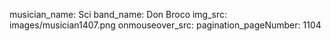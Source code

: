 musician_name: Sci
band_name: Don Broco
img_src: images/musician1407.png
onmouseover_src: 
pagination_pageNumber: 1104